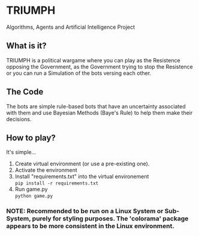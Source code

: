 # TRIUMPH
Algorithms, Agents and Artificial Intelligence Project
## What is it?
TRIUMPH is a political wargame where you can play as the Resistence opposing the Government, as the Government trying to stop the Resistence 
or you can run a Simulation of the bots versing each other. 
## The Code
The bots are simple rule-based bots that have an uncertainty associated with them and use Bayesian Methods (Baye's Rule) to help them make their decisions.
## How to play?
It's simple...
1. Create virtual environment (or use a pre-existing one).
2. Activate the environment
3. Install "requirements.txt" into the virtual environement  
```pip install -r requirements.txt```  
4. Run game.py  
```python game.py```
### NOTE: Recommended to be run on a Linux System or Sub-System, purely for styling purposes. The 'colorama' package appears to be more consistent in the Linux environment.
